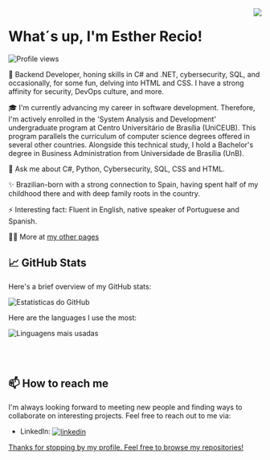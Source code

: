 <img align="right" src="https://media2.giphy.com/media/v1.Y2lkPTc5MGI3NjExYndtZjBkbmoyemcwZWticjMxZHpoazNsOWMxeHQ1ZWJmMXB2Z2UxNiZlcD12MV9pbnRlcm5hbF9naWZfYnlfaWQmY3Q9Zw/7OlD6XywZsSyBSa8vd/giphy.webp"/>
<h1 align="left">What´s up, I'm Esther Recio!</h1>
<p align="left"> <img src="https://komarev.com/ghpvc/?username=recioes&color=yellow" alt="Profile views" /> </p>

🚀 Backend Developer, honing skills in C# and .NET, cybersecurity, SQL, and occasionally, for some fun, delving into HTML and CSS. I have a strong affinity for security, DevOps culture, and more.

🎓 I'm currently advancing my career in software development. Therefore, I'm actively enrolled in the 'System Analysis and Development' undergraduate program at Centro Universitário de Brasília (UniCEUB). This program parallels the curriculum of computer science degrees offered in several other countries. Alongside this technical study, I hold a Bachelor's degree in Business Administration from Universidade de Brasília (UnB). 

💬 Ask me about C#, Python, Cybersecurity, SQL, CSS and HTML.

✨ Brazilian-born with a strong connection to Spain, having spent half of my childhood there and with deep family roots in the country.

⚡ Interesting fact: Fluent in English, native speaker of Portuguese and Spanish.

👨‍💻 More at [my other pages](https://recioes.github.io/Esther_Recio/)

<!--

<br><br>


-->

## 📈 GitHub Stats

Here's a brief overview of my GitHub stats:

![Estatísticas do GitHub](https://github-readme-stats.vercel.app/api?username=recioes&show_icons=true&theme=radical)

Here are the languages I use the most:

![Linguagens mais usadas](https://github-readme-stats.vercel.app/api/top-langs/?username=recioes&layout=compact)

<br><br>

## 📫 How to reach me 

I'm always looking forward to meeting new people and finding ways to collaborate on interesting projects. Feel free to reach out to me via:

- LinkedIn: <a href="https://www.linkedin.com/in/estherrecio/" target="_blank">
  <img align="center" src="https://img.shields.io/badge/-EstherRecio-05122A?style=flat&logo=linkedin" alt="linkedin"/>

Thanks for stopping by my profile. Feel free to browse my repositories!
</a>



</p>

<!--


